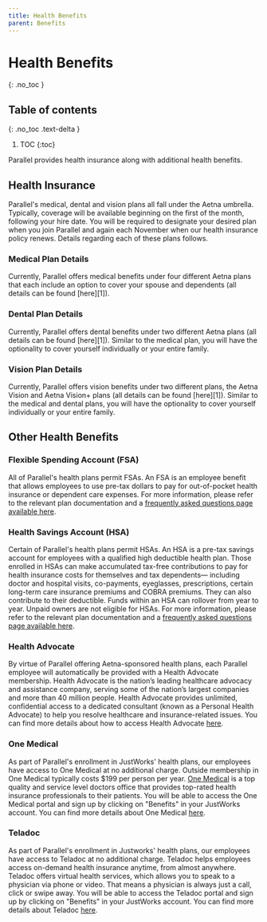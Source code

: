 ```yaml
---
title: Health Benefits
parent: Benefits
---
```

# Health Benefits
{: .no_toc }

## Table of contents
{: .no_toc .text-delta }

1. TOC
{:toc}

Parallel provides health insurance along with additional health benefits.

## Health Insurance
Parallel's medical, dental and vision plans all fall under the Aetna umbrella. Typically, coverage will be available beginning on the first of the month, following your hire date. You will be required to designate your desired plan when you join Parallel and again each November when our health insurance policy renews. Details regarding each of these plans follows.

### Medical Plan Details
Currently, Parallel offers medical benefits under four different Aetna plans that each include an option to cover your spouse and dependents (all details can be found [here][1]).

### Dental Plan Details
Currently, Parallel offers dental benefits under two different Aetna plans (all details can be found [here][1]). Similar to the medical plan, you will have the optionality to cover yourself individually or your entire family.

### Vision Plan Details
Currently, Parallel offers vision benefits under two different plans, the Aetna Vision and Aetna Vision+ plans (all details can be found [here][1]). Similar to the medical and dental plans, you will have the optionality to cover yourself individually or your entire family.

## Other Health Benefits
### Flexible Spending Account (FSA)
All of Parallel's health plans permit FSAs. An FSA is an employee benefit that allows employees to use pre-tax dollars to pay for out-of-pocket health insurance or dependent care expenses. For more information, please refer to the relevant plan documentation and a [frequently asked questions page available here](https://help.justworks.com/hc/en-us/articles/360004481412-Flexible-Spending-Accounts-FSA-). 

### Health Savings Account (HSA)
Certain of Parallel's health plans permit HSAs. An HSA is a pre-tax savings account for employees with a qualified high deductible health plan. Those enrolled in HSAs can make accumulated tax-free contributions to pay for health insurance costs for themselves and tax dependents— including doctor and hospital visits, co-payments, eyeglasses, prescriptions, certain long-term care insurance premiums and COBRA premiums. They can also contribute to their deductible. Funds within an HSA can rollover from year to year. Unpaid owners are not eligible for HSAs. For more information, please refer to the relevant plan documentation and a [frequently asked questions page available here](https://help.justworks.com/hc/en-us/articles/360004530431-Health-Savings-Account-HSA-).

### Health Advocate
By virtue of Parallel offering Aetna-sponsored health plans, each Parallel employee will automatically be provided with a Health Advocate membership. Health Advocate is the nation’s leading healthcare advocacy and assistance company, serving some of the nation’s largest companies and more than 40 million people. Health Advocate provides unlimited, confidential access to a dedicated consultant (known as a Personal Health Advocate) to help you resolve healthcare and insurance-related issues. You can find more details about how to access Health Advocate [here](https://help.justworks.com/hc/en-us/articles/360004530211-Health-Advocate-FAQs).

### One Medical
As part of Parallel's enrollment in JustWorks' health plans, our employees have access to One Medical at no additional charge. Outside membership in One Medical typically costs $199 per person per year. [One Medical](https://www.onemedical.com/) is a top quality and service level doctors office that provides top-rated health insurance professionals to their patients. You will be able to access the One Medical portal and sign up by clicking on "Benefits" in your JustWorks account. You can find more details about One Medical [here](https://help.justworks.com/hc/en-us/articles/360004480992-One-Medicalhttps://help.justworks.com/hc/en-us/articles/360004480992-One-Medical).

### Teladoc
As part of Parallel's enrollment in Justworks' health plans, our employees have access to Teladoc at no additional charge. Teladoc helps employees access on-demand health insurance anytime, from almost anywhere. Teladoc offers virtual health services, which allows you to speak to a physician via phone or video. That means a physician is always just a call, click or swipe away. You will be able to access the Teladoc portal and sign up by clicking on "Benefits" in your JustWorks account. You can find more details about Teladoc [here](https://help.justworks.com/hc/en-us/articles/360004530231-Teladoc).

